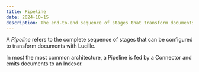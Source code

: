 ```yaml
---
title: Pipeline
date: 2024-10-15
description: The end-to-end sequence of stages that transform documents. 
---
```


A *Pipeline* refers to the complete sequence of stages that can be configured to transform documents with Lucille.

In most the most common architecture, a Pipeline is fed by a Connector and emits documents to an Indexer.